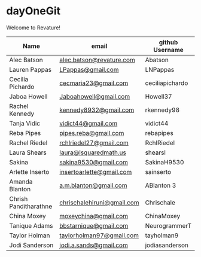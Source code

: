 # dayOneGit

Welcome to Revature!

| Name | email | github Username |
| ---- | ----- | --------------- | 
| Alec Batson | alec.batson@revature.com | Abatson |
| Lauren Pappas | LPappas@gmail.com | LNPappas |
| Cecilia Pichardo | cecmaria23@gmail.com | ceciliapichardo 
| Jaboa Howell | Jaboahowell@gmail.com | Howell37 |
| Rachel Kennedy| kennedy8932@gmail.com | rkennedy98 |
| Tanja Vidic | vidict44@gmail.com | vidict44 |
| Reba Pipes | pipes.reba@gmail.com | rebapipes |
| Rachel Riedel | rchlriedel27@gmail.com | RchlRiedel |
| Laura Shears | laura@lsquaredmath.us | shearsl |
| Sakina| sakina9530@gmail.com | SakinaH9530 |
| Arlette Inserto | insertoarlette@gmail.com | sainserto |
| Amanda Blanton | a.m.blanton@gmail.com | ABlanton 3 |
| Chrish Panditharathne | chrischalehiruni@gmail.com | Chrischale |
| China Moxey | moxeychina@gmail.com | ChinaMoxey |
| Tanique Adams | bbstarnique@gmail.com | NeurogrammerT |
| Taylor Holman | taylorholman97@gmail.com | tayholman9 |
| Jodi Sanderson | jodi.a.sands@gmail.com | jodiasanderson |